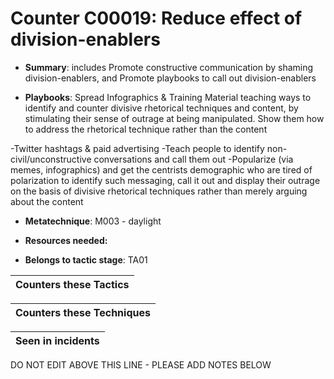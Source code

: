 # Counter C00019: Reduce effect of division-enablers

* **Summary**: includes Promote constructive communication by shaming division-enablers, and Promote playbooks to call out division-enablers

* **Playbooks**: Spread Infographics & Training Material teaching ways to identify and counter divisive rhetorical techniques and content, by stimulating their sense of outrage at being manipulated. Show them how to address the rhetorical technique rather than the content

-Twitter hashtags & paid advertising
-Teach people to identify non-civil/unconstructive conversations and call them out
-Popularize (via memes, infographics) and get the centrists demographic who are tired of polarization to identify such messaging, call it out and display their outrage on the basis of divisive rhetorical techniques rather than merely arguing about the content


* **Metatechnique**: M003 - daylight

* **Resources needed:** 

* **Belongs to tactic stage**: TA01


| Counters these Tactics |
| ---------------------- |



| Counters these Techniques |
| ------------------------- |



| Seen in incidents |
| ----------------- |


DO NOT EDIT ABOVE THIS LINE - PLEASE ADD NOTES BELOW